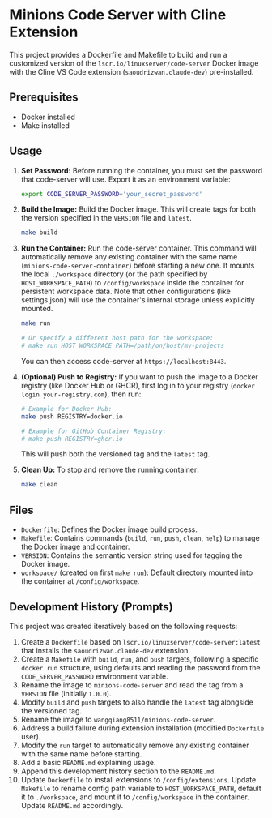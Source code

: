 # Minions Code Server with Cline Extension

This project provides a Dockerfile and Makefile to build and run a customized version of the `lscr.io/linuxserver/code-server` Docker image with the Cline VS Code extension (`saoudrizwan.claude-dev`) pre-installed.

## Prerequisites

- Docker installed
- Make installed

## Usage

1.  **Set Password:** Before running the container, you must set the password that code-server will use. Export it as an environment variable:
    ```bash
    export CODE_SERVER_PASSWORD='your_secret_password'
    ```

2.  **Build the Image:** Build the Docker image. This will create tags for both the version specified in the `VERSION` file and `latest`.
    ```bash
    make build
    ```

3.  **Run the Container:** Run the code-server container. This command will automatically remove any existing container with the same name (`minions-code-server-container`) before starting a new one. It mounts the local `./workspace` directory (or the path specified by `HOST_WORKSPACE_PATH`) to `/config/workspace` inside the container for persistent workspace data. Note that other configurations (like settings.json) will use the container's internal storage unless explicitly mounted.
    ```bash
    make run

    # Or specify a different host path for the workspace:
    # make run HOST_WORKSPACE_PATH=/path/on/host/my-projects
    ```
    You can then access code-server at `https://localhost:8443`.

4.  **(Optional) Push to Registry:** If you want to push the image to a Docker registry (like Docker Hub or GHCR), first log in to your registry (`docker login your-registry.com`), then run:
    ```bash
    # Example for Docker Hub:
    make push REGISTRY=docker.io

    # Example for GitHub Container Registry:
    # make push REGISTRY=ghcr.io
    ```
    This will push both the versioned tag and the `latest` tag.

5.  **Clean Up:** To stop and remove the running container:
    ```bash
    make clean
    ```

## Files

-   `Dockerfile`: Defines the Docker image build process.
-   `Makefile`: Contains commands (`build`, `run`, `push`, `clean`, `help`) to manage the Docker image and container.
-   `VERSION`: Contains the semantic version string used for tagging the Docker image.
-   `workspace/` (created on first `make run`): Default directory mounted into the container at `/config/workspace`.

## Development History (Prompts)

This project was created iteratively based on the following requests:

1.  Create a `Dockerfile` based on `lscr.io/linuxserver/code-server:latest` that installs the `saoudrizwan.claude-dev` extension.
2.  Create a `Makefile` with `build`, `run`, and `push` targets, following a specific `docker run` structure, using defaults and reading the password from the `CODE_SERVER_PASSWORD` environment variable.
3.  Rename the image to `minions-code-server` and read the tag from a `VERSION` file (initially `1.0.0`).
4.  Modify `build` and `push` targets to also handle the `latest` tag alongside the versioned tag.
5.  Rename the image to `wangqiang8511/minions-code-server`.
6.  Address a build failure during extension installation (modified `Dockerfile` user).
7.  Modify the `run` target to automatically remove any existing container with the same name before starting.
8.  Add a basic `README.md` explaining usage.
9.  Append this development history section to the `README.md`.
10. Update `Dockerfile` to install extensions to `/config/extensions`. Update `Makefile` to rename config path variable to `HOST_WORKSPACE_PATH`, default it to `./workspace`, and mount it to `/config/workspace` in the container. Update `README.md` accordingly.
